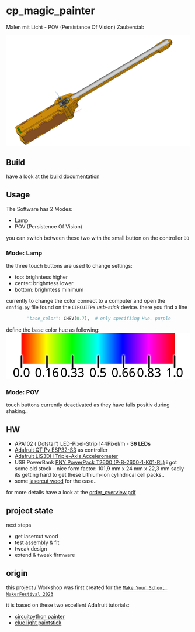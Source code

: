 # cp_magic_painter

Malen mit Licht - POV (Persistance Of Vision) Zauberstab

![Zauberstab (CAD)](hw/case/case_assembly_screenshots/overview.png)

## Build
have a look at the [build documentation](docu/workshop_DE.md)

## Usage

The Software has 2 Modes:
- Lamp
- POV (Persistence Of Vision) 

you can switch between these two with the small button on the controller `D0`

### Mode: Lamp 
the three touch buttons are used to change settings:
- top: brighntess higher
- center: brighntess lower
- bottom: brighntess minimum
<!-- - top: higher
- center: lower 
- bottom: settings mode [brightness | color] (currently fixed to brighntess) -->

currently to change the color connect to a computer and open the `config.py` file found on the `CIRCUITPY` *usb-stick* device.
there you find a line 
```python
        "base_color": CHSV(0.7),  # only specifiing Hue. purple
```
define the base color hue as following:
![hue color](docu/color_hue.svg)

### Mode: POV
touch buttons currently deactivated as they have falls positiv during shaking..

<!-- the three touch buttons are used to change settings:
- top: higher
- center: lower
- bottom: settings mode [brightness | color] (currently fixed to brighntess) -->



## HW

-   APA102 ('Dotstar') LED-Pixel-Strip 144Pixel/m - **36 LEDs**
-   [Adafruit QT Py ESP32-S3](https://www.adafruit.com/product/5426) as controller
-   [Adafruit LIS3DH Triple-Axis Accelerometer](https://www.adafruit.com/product/2809)
-   USB PowerBank [PNY PowerPack T2600 (P-B-2600-1-K01-RL)](https://www.pny.com/File%20Library/Support/PNY%20Products/Resource%20Center/PowerPacks/PowerPack_T-Series_web.pdf) i got some old stock - nice form factor: 101,9 mm x 24 mm x 22,3 mm
  sadly its getting hard to get these Lithium-ion cylindrical cell packs..
-   some [lasercut wood](hw/case/export/case_parts_mod.svg) for the case..

for more details have a look at the [order_overview.pdf](hw/order__overview.pdf)

## project state

next steps
- get lasercut wood
- test assembly & fit
- tweak design
- extend & tweak firmware


## origin
this project / Workshop was first created for the [`Make Your School MakerFestival 2023`](https://www.makeyourschool.de/maker-festival/)

it is based on these two excellent Adafruit tutorials:
- [circuitpython painter](https://learn.adafruit.com/circuitpython-painter)
- [clue light paintstick](https://learn.adafruit.com/clue-light-paintstick)
